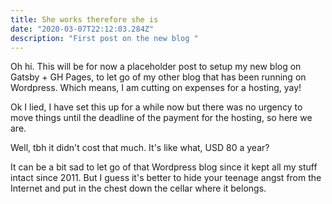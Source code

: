 ```yaml
---
title: She works therefore she is
date: "2020-03-07T22:12:03.284Z"
description: "First post on the new blog "
---
```


Oh hi.
This will be for now a placeholder post to setup my new blog on Gatsby + GH Pages, to let go of my other blog that has been running on Wordpress. Which means, I am cutting on expenses for a hosting, yay!

Ok I lied, I have set this up for a while now but there was no urgency to move things until the deadline of the payment for the hosting, so here we are.

Well, tbh it didn't cost that much. It's like what, USD 80 a year?

It can be a bit sad to let go of that Wordpress blog since it kept all my stuff intact since 2011. But I guess it's better to hide your teenage angst from the Internet and put in the chest down the cellar where it belongs.